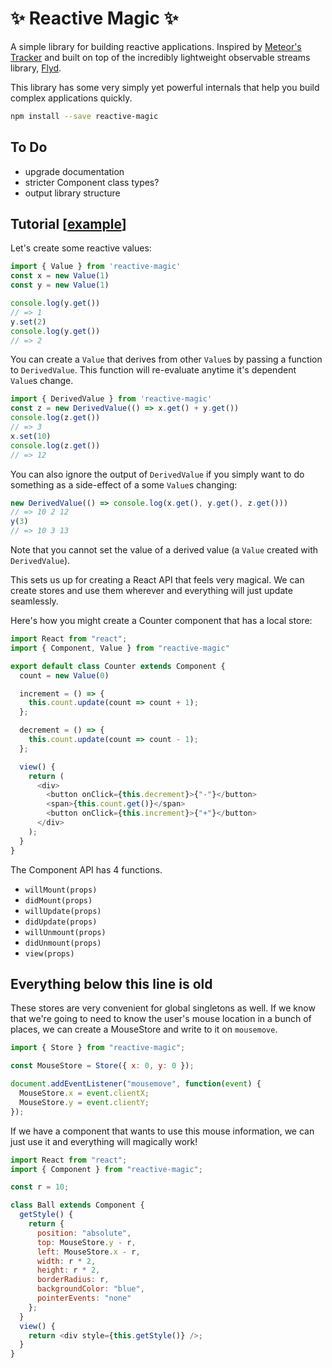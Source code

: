 # ✨ Reactive Magic ✨

A simple library for building reactive applications. Inspired by [Meteor's Tracker](https://docs.meteor.com/api/tracker.html) and built on top of the incredibly lightweight observable streams library, [Flyd](https://github.com/paldepind/flyd).

This library has some very simply yet powerful internals that help you build complex applications quickly.

```sh
npm install --save reactive-magic
```

## To Do

- upgrade documentation
- stricter Component class types?
- output library structure

## Tutorial [[example](https://github.com/ccorcos/reactive-magic-example)]

Let's create some reactive values:

```js
import { Value } from 'reactive-magic'
const x = new Value(1)
const y = new Value(1)

console.log(y.get())
// => 1
y.set(2)
console.log(y.get())
// => 2
```

You can create a `Value` that derives from other `Value`s by passing a function to `DerivedValue`. This function will re-evaluate anytime it's dependent `Value`s change.

```js
import { DerivedValue } from 'reactive-magic'
const z = new DerivedValue(() => x.get() + y.get())
console.log(z.get())
// => 3
x.set(10)
console.log(z.get())
// => 12
```

You can also ignore the output of `DerivedValue` if you simply want to do something as a side-effect of a some `Value`s changing:


```js
new DerivedValue(() => console.log(x.get(), y.get(), z.get()))
// => 10 2 12
y(3)
// => 10 3 13
```

Note that you cannot set the value of a derived value (a `Value` created with `DerivedValue`).

This sets us up for creating a React API that feels very magical. We can create stores and use them wherever and everything will just update seamlessly.

Here's how you might create a Counter component that has a local store:

```js
import React from "react";
import { Component, Value } from "reactive-magic"

export default class Counter extends Component {
  count = new Value(0)

  increment = () => {
    this.count.update(count => count + 1);
  };

  decrement = () => {
    this.count.update(count => count - 1);
  };

  view() {
    return (
      <div>
        <button onClick={this.decrement}>{"-"}</button>
        <span>{this.count.get()}</span>
        <button onClick={this.increment}>{"+"}</button>
      </div>
    );
  }
}
```

The Component API has 4 functions.

- `willMount(props)`
- `didMount(props)`
- `willUpdate(props)`
- `didUpdate(props)`
- `willUnmount(props)`
- `didUnmount(props)`
- `view(props)`

**Everything below this line is old**
---

These stores are very convenient for global singletons as well. If we know that we're going to need to know the user's mouse location in a bunch of places, we can create a MouseStore and write to it on `mousemove`.


```js
import { Store } from "reactive-magic";

const MouseStore = Store({ x: 0, y: 0 });

document.addEventListener("mousemove", function(event) {
  MouseStore.x = event.clientX;
  MouseStore.y = event.clientY;
});
```

If we have a component that wants to use this mouse information, we can just use it and everything will magically work!

```js
import React from "react";
import { Component } from "reactive-magic";

const r = 10;

class Ball extends Component {
  getStyle() {
    return {
      position: "absolute",
      top: MouseStore.y - r,
      left: MouseStore.x - r,
      width: r * 2,
      height: r * 2,
      borderRadius: r,
      backgroundColor: "blue",
      pointerEvents: "none"
    };
  }
  view() {
    return <div style={this.getStyle()} />;
  }
}
```
